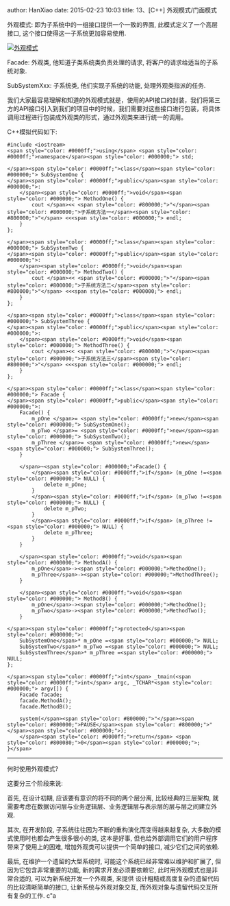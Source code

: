 author: HanXiao
date: 2015-02-23 10:03
title: 13、[C++] 外观模式/门面模式

外观模式: 即为子系统中的一组接口提供一个一致的界面, 此模式定义了一个高层接口, 这个接口使得这一子系统更加容易使用.



[![外观模式](http://www.smallcpp.cn/wp-content/uploads/2015/02/thumb.jpg)](http://www.smallcpp.cn/wp-content/uploads/2015/02/b77d9bedff80.jpg)



Facade: 外观类, 他知道子类系统类负责处理的请求, 将客户的请求给适当的子系统对象.

SubSystemXxx: 子系统类, 他们实现子系统的功能, 处理外观类指派的任务.



我们大家最容易理解和知道的外观模式就是，使用的API接口的封装，我们将第三方的API接口引入到我们的项目中的时候，我们需要对这些接口进行包装，将具体调用过程进行包装成外观类的形式，通过外观类来进行统一的调用。



C++模拟代码如下:





    #include <iostream>
    <span style="color: #0000ff;">using</span> <span style="color: #0000ff;">namespace</span><span style="color: #000000;"> std;

    </span><span style="color: #0000ff;">class</span><span style="color: #000000;"> SubSystemOne {
    </span><span style="color: #0000ff;">public</span><span style="color: #000000;">:
        </span><span style="color: #0000ff;">void</span><span style="color: #000000;"> MethodOne() {
            cout </span><< <span style="color: #800000;">"</span><span style="color: #800000;">子系统方法一</span><span style="color: #800000;">"</span> <<<span style="color: #000000;"> endl;
        }
    };

    </span><span style="color: #0000ff;">class</span><span style="color: #000000;"> SubSystemTwo {
    </span><span style="color: #0000ff;">public</span><span style="color: #000000;">:
        </span><span style="color: #0000ff;">void</span><span style="color: #000000;"> MethodTwo() {
            cout </span><< <span style="color: #800000;">"</span><span style="color: #800000;">子系统方法二</span><span style="color: #800000;">"</span> <<<span style="color: #000000;"> endl;
        }
    };

    </span><span style="color: #0000ff;">class</span><span style="color: #000000;"> SubSystemThree {
    </span><span style="color: #0000ff;">public</span><span style="color: #000000;">:
        </span><span style="color: #0000ff;">void</span><span style="color: #000000;"> MethodThree() {
            cout </span><< <span style="color: #800000;">"</span><span style="color: #800000;">子系统方法三</span><span style="color: #800000;">"</span> <<<span style="color: #000000;"> endl;
        }
    };

    </span><span style="color: #0000ff;">class</span><span style="color: #000000;"> Facade {
    </span><span style="color: #0000ff;">public</span><span style="color: #000000;">:
        Facade() {
            m_pOne </span>= <span style="color: #0000ff;">new</span><span style="color: #000000;"> SubSystemOne();
            m_pTwo </span>= <span style="color: #0000ff;">new</span><span style="color: #000000;"> SubSystemTwo();
            m_pThree </span>= <span style="color: #0000ff;">new</span><span style="color: #000000;"> SubSystemThree();
        }

        </span>~<span style="color: #000000;">Facade() {
            </span><span style="color: #0000ff;">if</span> (m_pOne !=<span style="color: #000000;"> NULL) {
                delete m_pOne;
            }
            </span><span style="color: #0000ff;">if</span> (m_pTwo !=<span style="color: #000000;"> NULL) {
                delete m_pTwo;
            }
            </span><span style="color: #0000ff;">if</span> (m_pThree !=<span style="color: #000000;"> NULL) {
                delete m_pThree;
            }
        }

        </span><span style="color: #0000ff;">void</span><span style="color: #000000;"> MethodA() {
            m_pOne</span>-><span style="color: #000000;">MethodOne();
            m_pThree</span>-><span style="color: #000000;">MethodThree();
        }

        </span><span style="color: #0000ff;">void</span><span style="color: #000000;"> MethodB() {
            m_pOne</span>-><span style="color: #000000;">MethodOne();
            m_pTwo</span>-><span style="color: #000000;">MethodTwo();
        }

    </span><span style="color: #0000ff;">protected</span><span style="color: #000000;">:
        SubSystemOne</span>* m_pOne =<span style="color: #000000;"> NULL;
        SubSystemTwo</span>* m_pTwo =<span style="color: #000000;"> NULL;
        SubSystemThree</span>* m_pThree =<span style="color: #000000;"> NULL;
    };

    </span><span style="color: #0000ff;">int</span> _tmain(<span style="color: #0000ff;">int</span> argc, _TCHAR*<span style="color: #000000;"> argv[]) {
        Facade facade;
        facade.MethodA();
        facade.MethodB();

        system(</span><span style="color: #800000;">"</span><span style="color: #800000;">PAUSE</span><span style="color: #800000;">"</span><span style="color: #000000;">);
        </span><span style="color: #0000ff;">return</span> <span style="color: #800080;">0</span><span style="color: #000000;">;
    }</span>









* * *



何时使用外观模式?

这要分三个阶段来说:

首先, 在设计初期, 应该要有意识的将不同的两个层分离, 比较经典的三层架构, 就需要考虑在数据访问层与业务逻辑层、业务逻辑层与表示层的层与层之间建立外观.

其次, 在开发阶段, 子系统往往因为不断的重构演化而变得越来越复杂, 大多数的模式使用时也都会产生很多很小的类, 这本是好事, 但也给外部调用它们的用户程序带来了使用上的困难, 增加外观类可以提供一个简单的接口, 减少它们之间的依赖.

最后, 在维护一个遗留的大型系统时, 可能这个系统已经非常难以维护和扩展了, 但因为它包含非常重要的功能, 新的需求开发必须要依赖它, 此时用外观模式也是非常合适的, 可以为新系统开发一个外观类, 来提供 设计粗糙或高度复杂的遗留代码 的比较清晰简单的接口, 让新系统与外观对象交互, 而外观对象与遗留代码交互所有复杂的工作.
c"a

